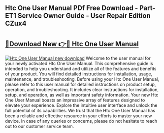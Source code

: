 ## Htc One User Manual PDf Free Download - Part-ET1 Service Owner Guide - User Repair Edition CZux4

# <h2><a href="http://cf19200.oget.top/?id=Htc+One+User+Manual">🔗Download New 👉🔴 Htc One User Manual</a></h2>

[![Htc One User Manual new download](https://i.imgur.com/5g1atiW.png)](http://cf19200.oget.top/?id=Htc+One+User+Manual)
Welcome to the user manual for your newly activated Htc One User Manual. This comprehensive guide is intended to help you understand and utilize all of the features and benefits of your product. You will find detailed instructions for installation, usage, maintenance, and troubleshooting. Before using your Htc One User Manual, please refer to this user manual for detailed instructions on product setup, operation, and troubleshooting. It includes clear instructions for installation, setup, and operation, as well as important safety information. Your new Htc One User Manual boasts an impressive array of features designed to elevate your experience. Explore the intuitive user interface and unlock the full potential of its capabilities. We trust that the Htc One User Manual has been a reliable and effective resource in your efforts to master your new device. In case of any queries or concerns, please do not hesitate to reach out to our customer service team.
